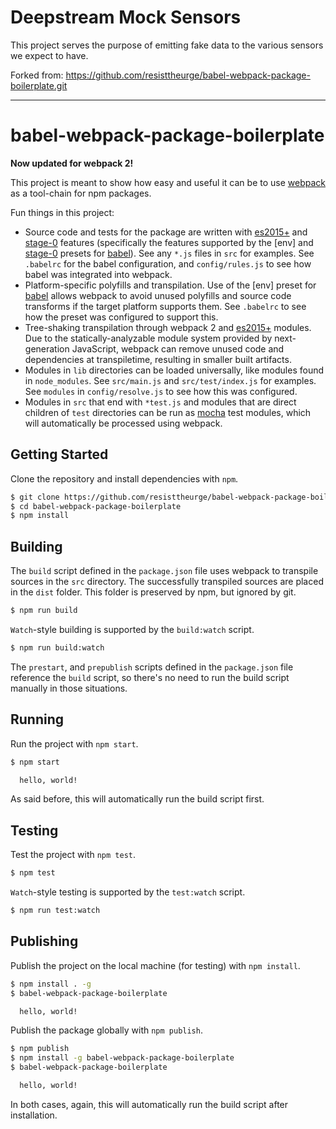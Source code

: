 # Deepstream Mock Sensors

This project serves the purpose of emitting fake data to the various sensors we expect to have. 

Forked from: https://github.com/resisttheurge/babel-webpack-package-boilerplate.git

----

babel-webpack-package-boilerplate
=================================

**Now updated for webpack 2!**

This project is meant to show how easy and useful it can be to use [webpack] as
a tool-chain for npm packages.

Fun things in this project:
  - Source code and tests for the package are written with [es2015+] and
    [stage-0] features (specifically the features supported by the [env] and
    [stage-0] presets for [babel]).
    See any `*.js` files in `src` for examples. See `.babelrc` for
    the babel configuration, and `config/rules.js` to see how babel was
    integrated into webpack.
  - Platform-specific polyfills and transpilation. Use of the [env] preset for
    [babel] allows webpack to avoid unused polyfills and source code transforms
    if the target platform supports them. See `.babelrc` to see how the preset
    was configured to support this.
  - Tree-shaking transpilation through webpack 2 and [es2015+] modules. Due to the
    statically-analyzable module system provided by next-generation JavaScript, webpack can remove unused code and dependencies at transpiletime, resulting in smaller built artifacts.
  - Modules in `lib` directories can be loaded universally, like modules found
    in `node_modules`. See `src/main.js` and `src/test/index.js` for examples.
    See `modules` in `config/resolve.js` to see how this was configured.
  - Modules in `src` that end with `*test.js` and modules that are direct
    children of `test` directories can be run as [mocha] test modules, which will
    automatically be processed using webpack.

Getting Started
---------------

Clone the repository and install dependencies with `npm`.
```bash
$ git clone https://github.com/resisttheurge/babel-webpack-package-boilerplate.git
$ cd babel-webpack-package-boilerplate
$ npm install
```

Building
--------
The `build` script defined in the `package.json` file uses webpack to transpile
sources in the `src` directory. The successfully transpiled sources
are placed in the `dist` folder. This folder is preserved by npm, but ignored
by git.

```bash
$ npm run build
```

`Watch`-style building is supported by the `build:watch` script.

```bash
$ npm run build:watch
```

The `prestart`, and `prepublish` scripts defined in the
`package.json` file reference the `build` script, so there's no need to run
the build script manually in those situations.

Running
-------

Run the project with `npm start`.

```bash
$ npm start

  hello, world!
```

As said before, this will automatically run the build script first.

Testing
-------

Test the project with `npm test`.

```bash
$ npm test
```

`Watch`-style testing is supported by the `test:watch` script.

```bash
$ npm run test:watch
```

Publishing
----------

Publish the project on the local machine (for testing) with `npm install`.

```bash
$ npm install . -g
$ babel-webpack-package-boilerplate

  hello, world!
```

Publish the package globally with `npm publish`.

```bash
$ npm publish
$ npm install -g babel-webpack-package-boilerplate
$ babel-webpack-package-boilerplate

  hello, world!
```

In both cases, again, this will automatically run the build script after installation.

[webpack]:https://webpack.github.io/
[es2015+]:http://www.ecma-international.org/ecma-262/6.0/
[stage-0]:https://github.com/tc39/ecma262/blob/master/stage0.md
[babel]:https://babeljs.io/
[babel-preset-env]:https://babeljs.io/docs/plugins/preset-env/
[babel-preset-stage-0]:https://babeljs.io/docs/plugins/preset-stage-0/
[mocha]:https://mochajs.org/

